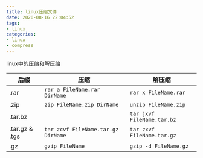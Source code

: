 ```yaml
---
title: linux压缩文件
date: 2020-08-16 22:04:52
tags:
- linux
categories:
- linux
- compress
---
```


linux中的压缩和解压缩

<!--more-->


|后缀|压缩  |解压缩  |
|---------|---------|---------|
|.rar|`rar a FileName.rar DirName`|`rar x FileName.rar`|
|.zip|`zip FileName.zip DirName`|`unzip FileName.zip`|
|.tar.bz||`tar jxvf FileName.tar.bz`|
|.tar.gz & .tgs|`tar zcvf FileName.tar.gz DirName`|`tar zxvf FileName.tar.gz`|
|.gz|`gzip FileName`|`gzip -d FileName.gz`|
